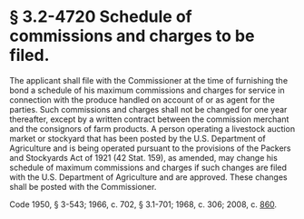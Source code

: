 # § 3.2-4720 Schedule of commissions and charges to be filed.

<p>The applicant shall file with the Commissioner at the time of furnishing the bond a schedule of his maximum commissions and charges for service in connection with the produce handled on account of or as agent for the parties. Such commissions and charges shall not be changed for one year thereafter, except by a written contract between the commission merchant and the consignors of farm products. A person operating a livestock auction market or stockyard that has been posted by the U.S. Department of Agriculture and is being operated pursuant to the provisions of the Packers and Stockyards Act of 1921 (42 Stat. 159), as amended, may change his schedule of maximum commissions and charges if such changes are filed with the U.S. Department of Agriculture and are approved. These changes shall be posted with the Commissioner.</p><p>Code 1950, § 3-543; 1966, c. 702, § 3.1-701; 1968, c. 306; 2008, c. <a href='http://lis.virginia.gov/cgi-bin/legp604.exe?081+ful+CHAP0860'>860</a>.</p>